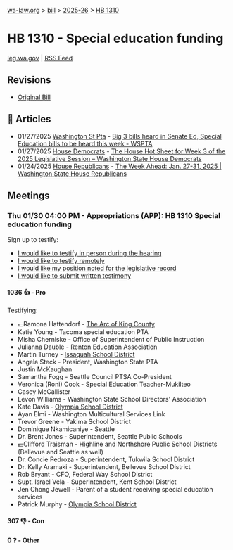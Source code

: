 [wa-law.org](/) > [bill](/bill/) > [2025-26](/bill/2025-26/) > [HB 1310](/bill/2025-26/hb/1310/)

# HB 1310 - Special education funding
[leg.wa.gov](https://app.leg.wa.gov/billsummary?BillNumber=1310&Year=2025&Initiative=false) | [RSS Feed](./rss.xml)

## Revisions
* [Original Bill](1/)

## 📰 Articles
* 01/27/2025 [Washington St Pta](/org/washington_st_pta/) - [Big 3 bills heard in Senate Ed, Special Education bills to be heard this week - WSPTA](https://www.wastatepta.org/2025session-week3/#:~:text=HB%201310)
* 01/27/2025 [House Democrats](/org/house_democrats/) - [The House Hot Sheet for Week 3 of the 2025 Legislative Session – Washington State House Democrats](https://housedemocrats.wa.gov/blog/2025/01/27/the-house-hot-sheet-for-week-3-of-the-2025-legislative-session/#:~:text=HB%201310)
* 01/24/2025 [House Republicans](/org/house_republicans/) - [The Week Ahead: Jan. 27-31, 2025 | Washington State House Republicans](https://houserepublicans.wa.gov/week/the-week-ahead-jan-27-31-2025/#:~:text=HB%201310)

## Meetings
### Thu 01/30 04:00 PM - Appropriations (APP): HB 1310 Special education funding
Sign up to testify:
* [I would like to testify in person during the hearing](https://app.leg.wa.gov/csi/Testifier/Add?chamber=House&mId=32569&aId=162320&caId=25184&tId=1)
* [I would like to testify remotely](https://app.leg.wa.gov/csi/Testifier/Add?chamber=House&mId=32569&aId=162320&caId=25184&tId=2)
* [I would like my position noted for the legislative record](https://app.leg.wa.gov/csi/Testifier/Add?chamber=House&mId=32569&aId=162320&caId=25184&tId=3)
* [I would like to submit written testimony](https://app.leg.wa.gov/csi/Testifier/Add?chamber=House&mId=32569&aId=162320&caId=25184&tId=4)

#### 1036 👍 - Pro
Testifying:
* 💵Ramona Hattendorf - [The Arc of King County](/org/the_arc_of_king_county/)
* Katie Young - Tacoma special education PTA
* Misha Cherniske - Office of Superintendent of Public Instruction
* Julianna Dauble - Renton Education Association
* Martin Turney - [Issaquah School District](/org/issaquah_school_district/)
* Angela Steck - President, Washington State PTA
* Justin McKaughan
* Samantha Fogg - Seattle Council PTSA Co-President
* Veronica  (Roni) Cook - Special Education Teacher-Mukilteo
* Casey McCallister
* Levon Williams - Washington State School Directors' Association
* Kate Davis - [Olympia School District](/org/olympia_school_district/)
* Ayan Elmi - Washington Multicultural Services Link
* Trevor Greene - Yakima School District
* Dominique Nkamicaniye - Seattle
* Dr. Brent Jones - Superintendent, Seattle Public Schools
* 💵Clifford Traisman - Highline and Northshore Public School Districts (Bellevue and Seattle as well)
* Dr. Concie Pedroza - Superintendent, Tukwila School District
* Dr. Kelly Aramaki - Superintendent, Bellevue School District
* Rob Bryant - CFO, Federal Way School District
* Supt. Israel Vela - Superintendent, Kent School District
* Jen Chong Jewell - Parent of a student receiving special education services
* Patrick Murphy - [Olympia School District](/org/olympia_school_district/)

#### 307 👎 - Con

#### 0 ❓ - Other
